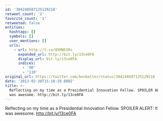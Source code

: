 ```yaml
---
id: '304248587125129218'
retweet_count: '2'
favorite_count: '1'
retweeted: false
entities:
  hashtags: []
  symbols: []
  user_mentions: []
  urls:
    - url: http://t.co/05MN5IRs
      expanded_url: http://bit.ly/13ce0FA
      display_url: bit.ly/13ce0FA
      indices:
        - '90'
        - '110'
original_url: https://twitter.com/benbalter/status/304248587125129218
date: '2013-02-20T15:18:10.000Z'
title: >-
  Reflecting on my time as a Presidential Innovation Fellow. SPOILER ALERT: It
  was awesome. http://bit.ly/13ce0FA
---
```


Reflecting on my time as a Presidential Innovation Fellow. SPOILER ALERT: It was awesome. http://bit.ly/13ce0FA